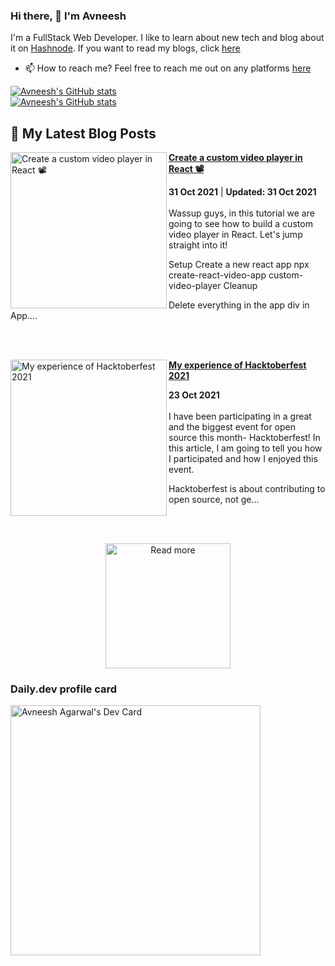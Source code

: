 ### Hi there, 👋  I'm Avneesh
I'm a FullStack Web Developer.
I like to learn about new tech and blog about it on [Hashnode](https://hashnode.com/). If you want to read my blogs, click [here](https://avneesh0612.hashnode.dev/)

* 📫 How to reach me?
Feel free to reach me out on any platforms [here](https://avneesh-links.vercel.app)

[![Avneesh's GitHub stats](https://github-readme-stats.vercel.app/api?username=avneesh0612&count_private=true&theme=dracula)](https://github.com/avneesh0612)<br />
[![Avneesh's GitHub stats](https://github-readme-stats.vercel.app/api/top-langs/?username=avneesh0612&theme=dracula&layout=compact)](https://github.com/avneesh0612)


## 📰 My Latest Blog Posts
<!-- HASHNODE_BLOG:START -->
<p align="left">
<a href="https://blog.avneesh.tech//create-a-custom-video-player-in-react" title="Create a custom video player in React 📽️"><img src="https://cdn.hashnode.com/res/hashnode/image/upload/v1635679425675/7SwKPsf4U.png" alt="Create a custom video player in React 📽️" width="250px" align="left" /></a>
<a href="https://blog.avneesh.tech//create-a-custom-video-player-in-react" title="Create a custom video player in React 📽️"><strong>Create a custom video player in React 📽️</strong></a>
<div><strong>31 Oct 2021</strong> | <strong>Updated: 31 Oct 2021</strong></div>
<br/> Wassup guys, in this tutorial we are going to see how to build a custom video player in React. Let's jump straight into it!

Setup
Create a new react app
npx create-react-video-app custom-video-player
Cleanup

Delete everything in the app div in App.... </p> <br/> <br/>
<p align="left">
<a href="https://blog.avneesh.tech//my-experience-of-hacktoberfest-2021" title="My experience of Hacktoberfest 2021"><img src="https://cdn.hashnode.com/res/hashnode/image/upload/v1635008619295/90DN7SsyX.png" alt="My experience of Hacktoberfest 2021" width="250px" align="left" /></a>
<a href="https://blog.avneesh.tech//my-experience-of-hacktoberfest-2021" title="My experience of Hacktoberfest 2021"><strong>My experience of Hacktoberfest 2021</strong></a>
<div><strong>23 Oct 2021</strong></div>
<br/> I have been participating in a great and the biggest event for open source this month- Hacktoberfest! In this article, I am going to tell you how I participated and how I enjoyed this event.

Hacktoberfest is about contributing to open source, not ge... </p> <br/> <br/>
<!-- HASHNODE_BLOG:END -->

<p align="center">  
<a href="https://blog.avneesh.tech/"><img src="https://res.cloudinary.com/dssvrf9oz/image/upload/v1634874546/Frame_1_uvzdpw.png" alt="Read more" width="200"/></a>
</p>

### Daily.dev profile card
<a href="https://app.daily.dev/avneesh0612"><img src="https://api.daily.dev/devcards/ce4ce03d4f074a4d8143c215bf1e126d.png?r=4vo" width="400" alt="Avneesh Agarwal's Dev Card"/></a>
